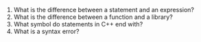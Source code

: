 1. What is the difference between a statement and an expression?
2. What is the difference between a function and a library?
3. What symbol do statements in C++ end with?
4. What is a syntax error?
